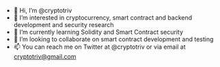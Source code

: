 - 👋 Hi, I’m @cryptotriv
- 👀 I’m interested in cryptocurrency, smart contract and backend development and security research
- 🌱 I’m currently learning Solidity and Smart Contract security
- 💞️ I’m looking to collaborate on smart contract development and testing
- 📫 You can reach me on Twitter at @cryptotriv or via email at cryptotriv@gmail.com

<!---
cryptotriv/cryptotriv is a ✨ special ✨ repository because its `README.md` (this file) appears on your GitHub profile.
You can click the Preview link to take a look at your changes.
--->
